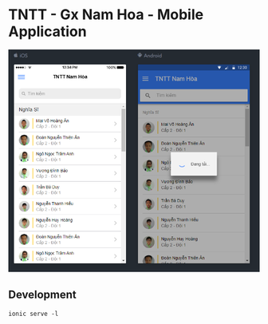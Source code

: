 # TNTT - Gx Nam Hoa - Mobile Application

![ScreenShot](/screeenshot.png?raw=true)

## Development

```
ionic serve -l
```